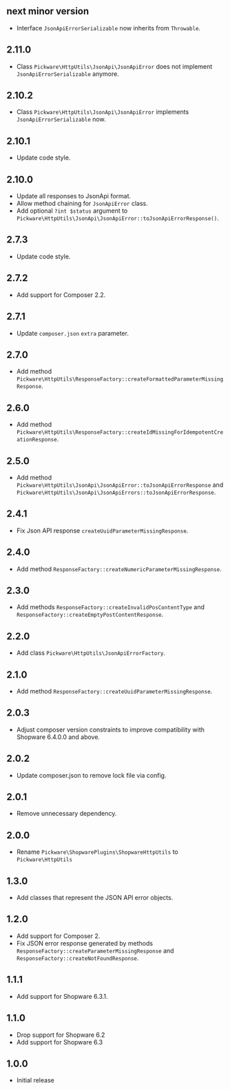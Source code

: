 ## next minor version

* Interface `JsonApiErrorSerializable` now inherits from `Throwable`.


## 2.11.0

* Class `Pickware\HttpUtils\JsonApi\JsonApiError` does not implement `JsonApiErrorSerializable` anymore.


## 2.10.2

* Class `Pickware\HttpUtils\JsonApi\JsonApiError` implements `JsonApiErrorSerializable` now.


## 2.10.1

* Update code style.


## 2.10.0

* Update all responses to JsonApi format.
* Allow method chaining for `JsonApiError` class.
* Add optional `?int $status` argument to `Pickware\HttpUtils\JsonApi\JsonApiError::toJsonApiErrorResponse()`.


## 2.7.3

* Update code style.


## 2.7.2

* Add support for Composer 2.2.


## 2.7.1

* Update `composer.json` `extra` parameter.


## 2.7.0

* Add method `Pickware\HttpUtils\ResponseFactory::createFormattedParameterMissingResponse`.


## 2.6.0

* Add method `Pickware\HttpUtils\ResponseFactory::createIdMissingForIdempotentCreationResponse`.


## 2.5.0

* Add method `Pickware\HttpUtils\JsonApi\JsonApiError::toJsonApiErrorResponse` and
  `Pickware\HttpUtils\JsonApi\JsonApiErrors::toJsonApiErrorResponse`.


## 2.4.1

* Fix Json API response `createUuidParameterMissingResponse`.


## 2.4.0

* Add method `ResponseFactory::createNumericParameterMissingResponse`.


## 2.3.0

* Add methods `ResponseFactory::createInvalidPosContentType` and `ResponseFactory::createEmptyPostContentResponse`.


## 2.2.0

* Add class `Pickware\HttpUtils\JsonApiErrorFactory`.


## 2.1.0

* Add method `ResponseFactory::createUuidParameterMissingResponse`.


## 2.0.3

* Adjust composer version constraints to improve compatibility with Shopware 6.4.0.0 and above.


## 2.0.2

* Update composer.json to remove lock file via config.


## 2.0.1

* Remove unnecessary dependency.


## 2.0.0

* Rename `Pickware\ShopwarePlugins\ShopwareHttpUtils` to `Pickware\HttpUtils`


## 1.3.0

* Add classes that represent the JSON API error objects.


## 1.2.0

* Add support for Composer 2.
* Fix JSON error response generated by methods `ResponseFactory::createParameterMissingResponse` and `ResponseFactory::createNotFoundResponse`.


## 1.1.1

* Add support for Shopware 6.3.1.


## 1.1.0

* Drop support for Shopware 6.2
* Add support for Shopware 6.3


## 1.0.0

* Initial release

